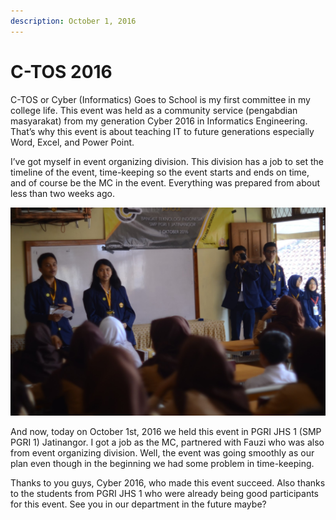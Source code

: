 ```yaml
---
description: October 1, 2016
---
```


# C-TOS 2016

C-TOS or Cyber (Informatics) Goes to School is my first committee in my college life. This event was held as a community service (pengabdian masyarakat) from my generation Cyber 2016 in Informatics Engineering. That’s why this event is about teaching IT to future generations especially Word, Excel, and Power Point.

I’ve got myself in event organizing division. This division has a job to set the timeline of the event, time-keeping so the event starts and ends on time, and of course be the MC in the event. Everything was prepared from about less than two weeks ago.

![](<../../.gitbook/assets/image (12).png>)

And now, today on October 1st, 2016 we held this event in PGRI JHS 1 (SMP PGRI 1) Jatinangor. I got a job as the MC, partnered with Fauzi who was also from event organizing division. Well, the event was going smoothly as our plan even though in the beginning we had some problem in time-keeping.

Thanks to you guys, Cyber 2016, who made this event succeed. Also thanks to the students from PGRI JHS 1 who were already being good participants for this event. See you in our department in the future maybe?
